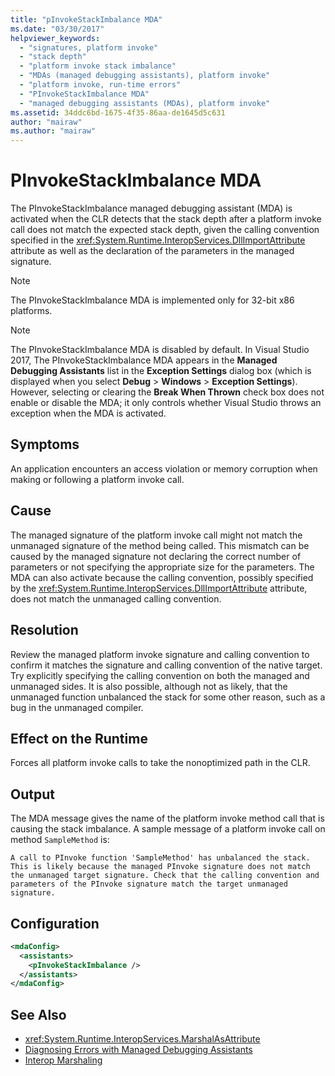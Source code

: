 ```yaml
---
title: "pInvokeStackImbalance MDA"
ms.date: "03/30/2017"
helpviewer_keywords:
  - "signatures, platform invoke"
  - "stack depth"
  - "platform invoke stack imbalance"
  - "MDAs (managed debugging assistants), platform invoke"
  - "platform invoke, run-time errors"
  - "PInvokeStackImbalance MDA"
  - "managed debugging assistants (MDAs), platform invoke"
ms.assetid: 34ddc6bd-1675-4f35-86aa-de1645d5c631
author: "mairaw"
ms.author: "mairaw"
---
```

# PInvokeStackImbalance MDA

The PInvokeStackImbalance managed debugging assistant (MDA) is activated when the CLR detects that the stack depth after a platform invoke call does not match the expected stack depth, given the calling convention specified in the <xref:System.Runtime.InteropServices.DllImportAttribute> attribute as well as the declaration of the parameters in the managed signature.

> [!NOTE]
> The PInvokeStackImbalance MDA is implemented only for 32-bit x86 platforms.

> [!NOTE]
> The PInvokeStackImbalance MDA is disabled by default. In Visual Studio 2017, The PInvokeStackImbalance MDA appears in the **Managed Debugging Assistants** list in the **Exception Settings** dialog box (which is displayed when you select **Debug** > **Windows** > **Exception Settings**). However, selecting or clearing the **Break When Thrown** check box does not enable or disable the MDA; it only controls whether Visual Studio throws an exception when the MDA is activated.

## Symptoms

An application encounters an access violation or memory corruption when making or following a platform invoke call.

## Cause

The managed signature of the platform invoke call might not match the unmanaged signature of the method being called.  This mismatch can be caused by the managed signature not declaring the correct number of parameters or not specifying the appropriate size for the parameters.  The MDA can also activate because the calling convention, possibly specified by the <xref:System.Runtime.InteropServices.DllImportAttribute> attribute, does not match the unmanaged calling convention.

## Resolution

Review the managed platform invoke signature and calling convention to confirm it matches the signature and calling convention of the native target.  Try explicitly specifying the calling convention on both the managed and unmanaged sides. It is also possible, although not as likely, that the unmanaged function unbalanced the stack for some other reason, such as a bug in the unmanaged compiler.

## Effect on the Runtime

Forces all platform invoke calls to take the nonoptimized path in the CLR.

## Output

The MDA message gives the name of the platform invoke method call that is causing the stack imbalance. A sample message of a platform invoke call on method `SampleMethod` is:

```
A call to PInvoke function 'SampleMethod' has unbalanced the stack.
This is likely because the managed PInvoke signature does not match
the unmanaged target signature. Check that the calling convention and
parameters of the PInvoke signature match the target unmanaged signature.
```

## Configuration

```xml
<mdaConfig>
  <assistants>
    <pInvokeStackImbalance />
  </assistants>
</mdaConfig>
```

## See Also

- <xref:System.Runtime.InteropServices.MarshalAsAttribute>
- [Diagnosing Errors with Managed Debugging Assistants](../../../docs/framework/debug-trace-profile/diagnosing-errors-with-managed-debugging-assistants.md)
- [Interop Marshaling](../../../docs/framework/interop/interop-marshaling.md)
